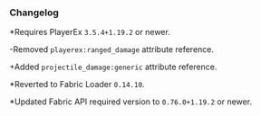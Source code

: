 ### Changelog

*Requires PlayerEx `3.5.4+1.19.2` or newer.

-Removed `playerex:ranged_damage` attribute reference.

+Added `projectile_damage:generic` attribute reference.

*Reverted to Fabric Loader `0.14.10`.

*Updated Fabric API required version to `0.76.0+1.19.2` or newer.
